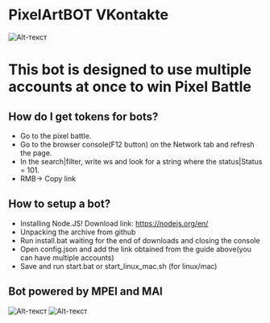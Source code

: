# PixelArtBOT VKontakte

![Alt-текст](https://sun9-19.userapi.com/c855528/v855528414/11d302/mns3D_iVs_g.jpg "PixelBattle")

# This bot is designed to use multiple accounts at once to win Pixel Battle

## How do I get tokens for bots?
* Go to the pixel battle.
* Go to the browser console(F12 button) on the Network tab and refresh the page.
* In the search|filter, write ws and look for a string where the status|Status = 101.
* RMB-> Copy link

## How to setup a bot?
* Installing Node.JS! Download link: https://nodejs.org/en/ 
* Unpacking the archive from github
* Run install.bat waiting for the end of downloads and closing the console
* Open config.json and add the link obtained from the guide above(you can have multiple accounts)
* Save and run start.bat or start_linux_mac.sh (for linux/mac)

## Bot powered by MPEI and MAI
![Alt-текст](https://pp.userapi.com/c840333/v840333347/89c91/aoqHyHWZ910.jpg "MPEI") ![Alt-текст](https://ussr22.su/wp-content/uploads/2019/03/MAI.jpg "MAI")
